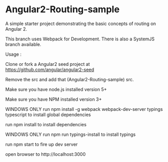 # Angular2-Routing-sample

A simple starter project demonstrating the basic concepts of routing on Angular 2.

This branch uses Webpack for Development. There is also a SystemJS branch available.

Usage : 

Clone or fork a Angular2 seed project at https://github.com/angular/angular2-seed

Remove the src and add that (Angular2-Routing-sample) src.

Make sure you have node.js installed version 5+

Make sure you have NPM installed version 3+

WINDOWS ONLY run npm install -g webpack webpack-dev-server typings typescript to install global dependencies

run npm install to install dependencies

WINDOWS ONLY run npm run typings-install to install typings

run npm start to fire up dev server

open browser to http://localhost:3000
 
